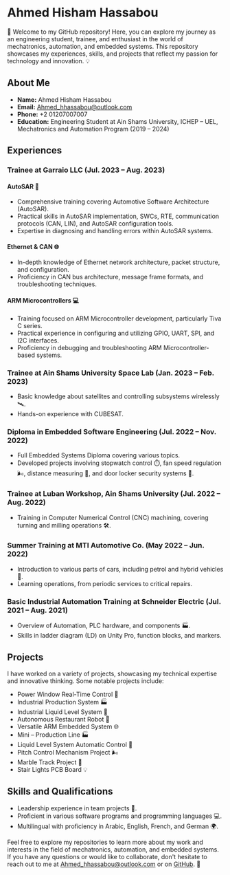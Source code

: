 # Ahmed Hisham Hassabou

🚀 Welcome to my GitHub repository! Here, you can explore my journey as an engineering student, trainee, and enthusiast in the world of mechatronics, automation, and embedded systems. This repository showcases my experiences, skills, and projects that reflect my passion for technology and innovation. 💡

## About Me

- **Name:** Ahmed Hisham Hassabou
- **Email:** Ahmed_hhassabou@outlook.com
- **Phone:** +2 01207007007
- **Education:** Engineering Student at Ain Shams University, ICHEP – UEL, Mechatronics and Automation Program (2019 – 2024)

## Experiences

### Trainee at Garraio LLC (Jul. 2023 – Aug. 2023)

#### AutoSAR 🚗
- Comprehensive training covering Automotive Software Architecture (AutoSAR).
- Practical skills in AutoSAR implementation, SWCs, RTE, communication protocols (CAN, LIN), and AutoSAR configuration tools.
- Expertise in diagnosing and handling errors within AutoSAR systems.

#### Ethernet & CAN 🌐
- In-depth knowledge of Ethernet network architecture, packet structure, and configuration.
- Proficiency in CAN bus architecture, message frame formats, and troubleshooting techniques.

#### ARM Microcontrollers 💻
- Training focused on ARM Microcontroller development, particularly Tiva C series.
- Practical experience in configuring and utilizing GPIO, UART, SPI, and I2C interfaces.
- Proficiency in debugging and troubleshooting ARM Microcontroller-based systems.

### Trainee at Ain Shams University Space Lab (Jan. 2023 – Feb. 2023)

- Basic knowledge about satellites and controlling subsystems wirelessly 🛰️.
- Hands-on experience with CUBESAT.

### Diploma in Embedded Software Engineering (Jul. 2022 – Nov. 2022)

- Full Embedded Systems Diploma covering various topics.
- Developed projects involving stopwatch control ⏱️, fan speed regulation 🌬️, distance measuring 📏, and door locker security systems 🔐.

### Trainee at Luban Workshop, Ain Shams University (Jul. 2022 – Aug. 2022)

- Training in Computer Numerical Control (CNC) machining, covering turning and milling operations 🛠️.

### Summer Training at MTI Automotive Co. (May 2022 – Jun. 2022)

- Introduction to various parts of cars, including petrol and hybrid vehicles 🚗.
- Learning operations, from periodic services to critical repairs.

### Basic Industrial Automation Training at Schneider Electric (Jul. 2021 – Aug. 2021)

- Overview of Automation, PLC hardware, and components 🏭.
- Skills in ladder diagram (LD) on Unity Pro, function blocks, and markers.

## Projects

I have worked on a variety of projects, showcasing my technical expertise and innovative thinking. Some notable projects include:

- Power Window Real-Time Control 💨
- Industrial Production System 🏭
- Industrial Liquid Level System 🌊
- Autonomous Restaurant Robot 🤖
- Versatile ARM Embedded System 🌐
- Mini – Production Line 🏭
- Liquid Level System Automatic Control 🚰
- Pitch Control Mechanism Project 🌬️
- Marble Track Project 🎲
- Stair Lights PCB Board 💡

## Skills and Qualifications

- Leadership experience in team projects 🙌.
- Proficient in various software programs and programming languages 💻.
- Multilingual with proficiency in Arabic, English, French, and German 🌍.

Feel free to explore my repositories to learn more about my work and interests in the field of mechatronics, automation, and embedded systems. If you have any questions or would like to collaborate, don't hesitate to reach out to me at Ahmed_hhassabou@outlook.com or on [GitHub](https://github.com/Ahmedhh1218). 📧
